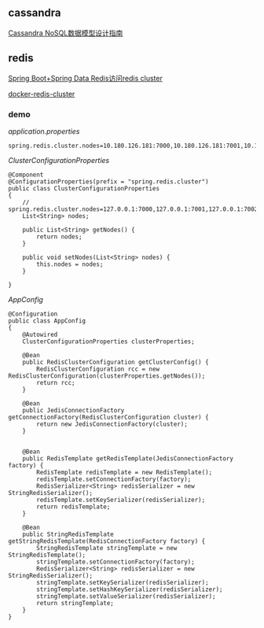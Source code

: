 ## cassandra

[Cassandra NoSQL数据模型设计指南](http://blog.csdn.net/dev_csdn/article/details/78594658)

## redis

[Spring Boot+Spring Data Redis访问redis cluster](https://my.oschina.net/u/3786091/blog/1632316)

[docker-redis-cluster](https://github.com/Grokzen/docker-redis-cluster)

### demo

*application.properties*

```
spring.redis.cluster.nodes=10.180.126.181:7000,10.180.126.181:7001,10.180.126.181:7002,10.180.126.181:7003,10.180.126.181:7004,10.180.126.181:7005
```
*ClusterConfigurationProperties*

```
@Component
@ConfigurationProperties(prefix = "spring.redis.cluster")
public class ClusterConfigurationProperties
{
    // spring.redis.cluster.nodes=127.0.0.1:7000,127.0.0.1:7001,127.0.0.1:7002,127.0.0.1:7003,127.0.0.1:7004,127.0.0.1:7005
    List<String> nodes;

    public List<String> getNodes() {
        return nodes;
    }

    public void setNodes(List<String> nodes) {
        this.nodes = nodes;
    }

}
```

*AppConfig*
```
@Configuration
public class AppConfig
{
    @Autowired
    ClusterConfigurationProperties clusterProperties;

    @Bean
    public RedisClusterConfiguration getClusterConfig() {
        RedisClusterConfiguration rcc = new RedisClusterConfiguration(clusterProperties.getNodes());
        return rcc;
    }

    @Bean
    public JedisConnectionFactory getConnectionFactory(RedisClusterConfiguration cluster) {
        return new JedisConnectionFactory(cluster);
    }


    @Bean
    public RedisTemplate getRedisTemplate(JedisConnectionFactory factory) {
        RedisTemplate redisTemplate = new RedisTemplate();
        redisTemplate.setConnectionFactory(factory);
        RedisSerializer<String> redisSerializer = new StringRedisSerializer();
        redisTemplate.setKeySerializer(redisSerializer);
        return redisTemplate;
    }

    @Bean
    public StringRedisTemplate getStringRedisTemplate(RedisConnectionFactory factory) {
        StringRedisTemplate stringTemplate = new StringRedisTemplate();
        stringTemplate.setConnectionFactory(factory);
        RedisSerializer<String> redisSerializer = new StringRedisSerializer();
        stringTemplate.setKeySerializer(redisSerializer);
        stringTemplate.setHashKeySerializer(redisSerializer);
        stringTemplate.setValueSerializer(redisSerializer);
        return stringTemplate;
    }
}
```

